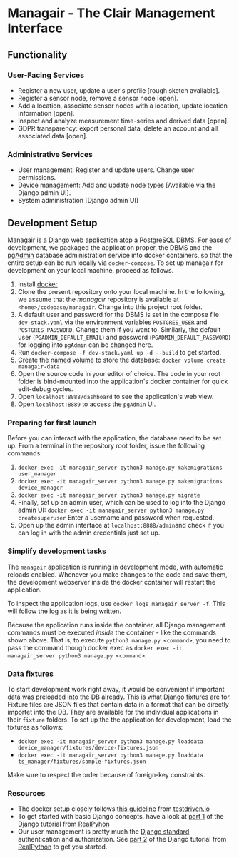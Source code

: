 # Managair - The Clair Management Interface

## Functionality

### User-Facing Services

- Register a new user, update a user's profile [rough sketch available].
- Register a sensor node, remove a sensor node [open].
- Add a location, associate sensor nodes with a location, update location information [open].
- Inspect and analyze measurement time-series and derived data [open].
- GDPR transparency: export personal data, delete an account and all associated data [open].

### Administrative Services

- User management: Register and update users. Change user permissions.
- Device management: Add and update node types [Available via the Django admin UI].
- System administration [Django admin UI]

## Development Setup

Managair is a [Django](https://www.djangoproject.com/) web application atop a [PostgreSQL](https://www.postgresql.org) DBMS. For ease of development, we packaged the application proper, the DBMS and the [pgAdmin](https://www.pgadmin.org) database administration service into docker containers, so that the entire setup can be run locally via `docker-compose`. To set up managair for development on your local machine, proceed as follows.

1. Install [docker](https://www.docker.com/get-started)
2. Clone the present repository onto your local machine. In the following, we assume that the _managair_ repository is available at `<home>/codebase/managair`. Change into this project root folder.
3. A default user and password for the DBMS is set in the compose file `dev-stack.yaml` via the environment variables `POSTGRES_USER` and `POSTGRES_PASSWORD`. Change them if you want to. Similarly, the default user (`PGADMIN_DEFAULT_EMAIL`) and password (`PGADMIN_DEFAULT_PASSWORD`) for logging into `pgAdmin` can be changed here.
4. Run `docker-compose -f dev-stack.yaml up -d --build` to get started.
5. Create the [named volume](https://docs.docker.com/storage/volumes/) to store the database: `docker volume create managair-data`
6. Open the source code in your editor of choice. The code in your root folder is bind-mounted into the application's docker container for quick edit-debug cycles.
7. Open `localhost:8888/dashboard` to see the application's web view.
8. Open `localhost:8889` to access the `pgAdmin` UI.

### Preparing for first launch

Before you can interact with the application, the database need to be set up. From a terminal in the repository root folder, issue the following commands:

1. `docker exec -it managair_server python3 manage.py makemigrations user_manager`
2. `docker exec -it managair_server python3 manage.py makemigrations device_manager`
3. `docker exec -it managair_server python3 manage.py migrate`
4. Finally, set up an admin user, which can be used to log into the Django admin UI: `docker exec -it managair_server python3 manage.py createsuperuser` Enter a username and password when requested.
5. Open up the admin interface at `localhost:8888/admin`and check if you can log in with the admin credentials just set up.

### Simplify development tasks

The `managair` application is running in development mode, with automatic reloads enabled. Whenever you make changes to the code and save them, the development webserver inside the docker container will restart the application.

To inspect the application logs, use `docker logs managair_server -f`. This will follow the log as it is being written.

Because the application runs inside the container, all Django management commands must be executed _inside_ the container - like the commands shown above. That is, to execute `python3 manage.py <command>`, you need to pass the command though docker exec as `docker exec -it managair_server python3 manage.py <command>`.

### Data fixtures

To start development work right away, it would be convenient if important data was preloaded into the DB already. This is what [Django fixtures](https://docs.djangoproject.com/en/3.1/howto/initial-data/) are for. Fixture files are JSON files that contain data in a format that can be directly importet into the DB. They are available for the individual applications in their `fixture` folders. To set up the the application for development, load the fixtures as follows:

- `docker exec -it managair_server python3 manage.py loaddata device_manager/fixtures/device-fixtures.json`
- `docker exec -it managair_server python3 manage.py loaddata ts_manager/fixtures/sample-fixtures.json`

Make sure to respect the order because of foreign-key constraints.

### Resources

- The docker setup closely follows [this guideline](https://testdriven.io/blog/dockerizing-django-with-postgres-gunicorn-and-nginx/) from [testdriven.io](https://testdriven.io/)
- To get started with basic Django concepts, have a look at [part 1](https://realpython.com/get-started-with-django-1/) of the Django tutorial from [RealPyhon](https://realpython.com/get-started-with-django-1/)
- Our user management is pretty much the [Django standard](https://docs.djangoproject.com/en/3.0/topics/auth/default/) authentication and authorization. See [part 2](https://realpython.com/django-user-management/) of the Django tutorial from [RealPython](https://realpython.com/) to get you started.
